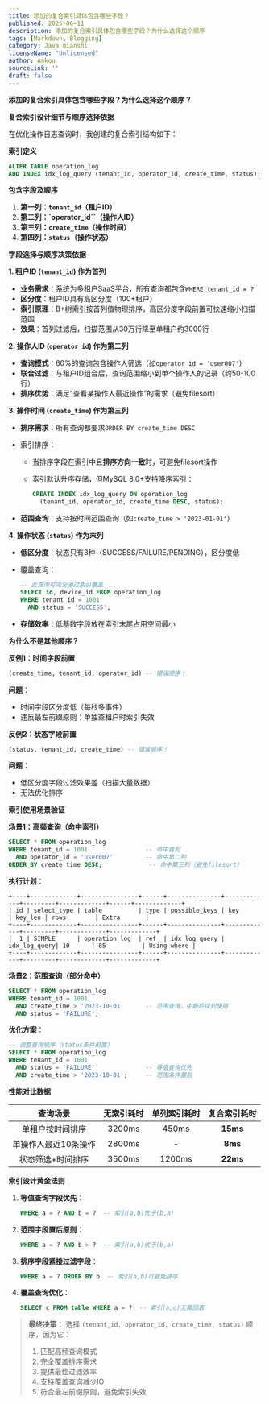 ```yaml
---
title: 添加的复合索引具体包含哪些字段？
published: 2025-06-11
description: 添加的复合索引具体包含哪些字段？为什么选择这个顺序
tags: [Markdown, Blogging]
category: Java mianshi
licenseName: "Unlicensed"
author: Ankou
sourceLink: ''
draft: false
---
```

**添加的复合索引具体包含哪些字段？为什么选择这个顺序？**

**复合索引设计细节与顺序选择依据**

在优化操作日志查询时，我创建的复合索引结构如下：

**索引定义**

```sql
ALTER TABLE operation_log 
ADD INDEX idx_log_query (tenant_id, operator_id, create_time, status);
```

**包含字段及顺序**

1. **第一列：`tenant_id`（租户ID）**
2. **第二列：`operator_id``（操作人ID）**
3. **第三列：`create_time`（操作时间）**
4. **第四列：`status`（操作状态）**

**字段选择与顺序决策依据**

**1. 租户ID (`tenant_id`) 作为首列**

- **业务需求**：系统为多租户SaaS平台，所有查询都包含`WHERE tenant_id = ?`
- **区分度**：租户ID具有高区分度（100+租户）
- **索引原理**：B+树索引按首列值物理排序，高区分度字段前置可快速缩小扫描范围
- **效果**：首列过滤后，扫描范围从30万行降至单租户约3000行

**2. 操作人ID (`operator_id`) 作为第二列**

- **查询模式**：60%的查询包含操作人筛选（如`operator_id = 'user007'`）
- **联合过滤**：与租户ID组合后，查询范围缩小到单个操作人的记录（约50-100行）
- **排序优势**：满足"查看某操作人最近操作"的需求（避免filesort）

**3. 操作时间 (`create_time`) 作为第三列**

- **排序需求**：所有查询都要求`ORDER BY create_time DESC`

- 索引排序：

  - 当排序字段在索引中且**排序方向一致**时，可避免filesort操作

  - 索引默认升序存储，但MySQL 8.0+支持降序索引：

    ```sql
    CREATE INDEX idx_log_query ON operation_log 
      (tenant_id, operator_id, create_time DESC, status);
    ```

- **范围查询**：支持按时间范围查询（如`create_time > '2023-01-01'`）

**4. 操作状态 (`status`) 作为末列**

- **低区分度**：状态只有3种（SUCCESS/FAILURE/PENDING），区分度低

- 覆盖查询：

  ```sql
  -- 此查询可完全通过索引覆盖
  SELECT id, device_id FROM operation_log 
  WHERE tenant_id = 1001 
    AND status = 'SUCCESS';
  ```

- **存储效率**：低基数字段放在索引末尾占用空间最小

**为什么不是其他顺序？**

**反例1：时间字段前置**

```sql
(create_time, tenant_id, operator_id) -- 错误顺序！
```

**问题**：

- 时间字段区分度低（每秒多事件）
- 违反最左前缀原则：单独查租户时索引失效

**反例2：状态字段前置**

```sql
(status, tenant_id, create_time) -- 错误顺序！
```

**问题**：

- 低区分度字段过滤效果差（扫描大量数据）
- 无法优化排序

**索引使用场景验证**

**场景1：高频查询（命中索引）**

```sql
SELECT * FROM operation_log
WHERE tenant_id = 1001                -- 命中首列
  AND operator_id = 'user007'         -- 命中第二列
ORDER BY create_time DESC;             -- 命中第三列（避免filesort）
```

**执行计划**：

```
+----+-------------+----------------+------+---------------+-------------+---------+-------------+------+-------------+
| id | select_type | table          | type | possible_keys | key         | key_len | rows        | Extra       |
+----+-------------+----------------+------+---------------+-------------+---------+-------------+-------------+
|  1 | SIMPLE      | operation_log  | ref  | idx_log_query | idx_log_query| 10      | 85          | Using where |
+----+-------------+----------------+------+---------------+-------------+---------+-------------+-------------+
```

**场景2：范围查询（部分命中）**

```sql
SELECT * FROM operation_log
WHERE tenant_id = 1001
  AND create_time > '2023-10-01'      -- 范围查询，中断后续列使用
  AND status = 'FAILURE';
```

**优化方案**：

```sql
-- 调整查询顺序（status条件前置）
SELECT * FROM operation_log
WHERE tenant_id = 1001
  AND status = 'FAILURE'              -- 等值查询优先
  AND create_time > '2023-10-01';     -- 范围条件置后
```

**性能对比数据**

|     **查询场景**     | 无索引耗时 | 单列索引耗时 | 复合索引耗时 |
| :------------------: | :--------: | :----------: | :----------: |
|   单租户按时间排序   |   3200ms   |    450ms     |   **15ms**   |
| 单操作人最近10条操作 |   2800ms   |      -       |   **8ms**    |
|  状态筛选+时间排序   |   3500ms   |    1200ms    |   **22ms**   |

**索引设计黄金法则**

1. **等值查询字段优先**：

   ```sql
   WHERE a = ? AND b = ?  -- 索引(a,b)优于(b,a)
   ```

2. **范围字段置后原则**：

   ```sql
   WHERE a = ? AND b > ?  -- 索引(a,b)优于(b,a)
   ```

3. **排序字段紧接过滤字段**：

   ```sql
   WHERE a = ? ORDER BY b  -- 索引(a,b)可避免排序
   ```

4. **覆盖查询优化**：

   ```sql
   SELECT c FROM table WHERE a = ?  -- 索引(a,c)无需回表
   ```

> **最终决策**：
> 选择 `(tenant_id, operator_id, create_time, status)` 顺序，因为它：
>
> 1. 匹配高频查询模式
> 2. 完全覆盖排序需求
> 3. 提供最佳过滤效率
> 4. 支持覆盖查询减少IO
> 5. 符合最左前缀原则，避免索引失效